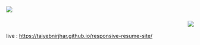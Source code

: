 <h4 align='left'><img src="https://i.ibb.co/znYh5Vt/Screenshot-2022-05-25-00-38-01.png"></h1>
<h3 align='right'><img src="https://i.ibb.co/znYh5Vt/Screenshot-2022-05-25-00-38-01.png"></h1>


 live : https://taiyebnirjhar.github.io/responsive-resume-site/
